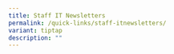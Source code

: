 ```yaml
---
title: Staff IT Newsletters
permalink: /quick-links/staff-itnewsletters/
variant: tiptap
description: ""
---
```

